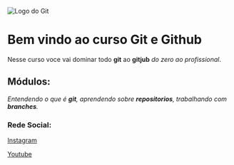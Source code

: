 ![Logo do Git](https://sujeitoprogramador.com/wp-content/uploads/2021/04/gitimage.png)

# Bem vindo ao curso Git e Github
Nesse curso voce vai dominar todo **git** ao **gitjub** _do zero ao profissional_.

## Módulos:
_Entendendo o que é **git**, aprendendo sobre **repositorios**, trabalhando com **branches**._
### Rede Social:
[Instagram](https://instagram.com/instagram)

[Youtube](https://www.youtube.com/)